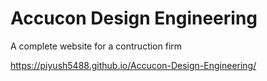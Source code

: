 # Accucon Design Engineering
A complete website for a contruction firm

https://piyush5488.github.io/Accucon-Design-Engineering/
